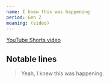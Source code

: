 ```yaml
---
name: I knew this was happening
period: Gen Z
meaning: (video)
---
```


[YouTube Shorts video](https://www.youtube.com/shorts/9DMgpbPLC_s)

## Notable lines

> Yeah, I knew this was happening.
